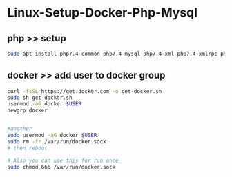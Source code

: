 # Linux-Setup-Docker-Php-Mysql


## php >> setup

```bash 
sudo apt install php7.4-common php7.4-mysql php7.4-xml php7.4-xmlrpc php7.4-curl php7.4-gd php7.4-imagick php7.4-cli php7.4-dev php7.4-imap php7.4-mbstring php7.4-opcache php7.4-soap php7.4-zip php7.4-intl -y


````

## docker >> add user to docker group 

```bash 
curl -fsSL https://get.docker.com -o get-docker.sh
sudo sh get-docker.sh
usermod -aG docker $USER
newgrp docker


#another 
sudo usermod -aG docker $USER
sudo rm -fr /var/run/docker.sock 
# then reboot

# Also you can use this for run once 
sudo chmod 666 /var/run/docker.sock

```

